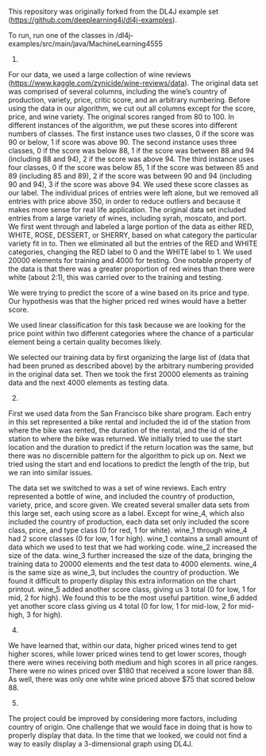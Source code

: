 This repository was originally forked from the DL4J example set (https://github.com/deeplearning4j/dl4j-examples).


To run, run one of the classes in /dl4j-examples/src/main/java/MachineLearning4555

1.
For our data, we used a large collection of wine reviews (https://www.kaggle.com/zynicide/wine-reviews/data). The original data set was comprised of several columns, including the wine’s country of production, variety, price, critic score, and an arbitrary numbering. Before using the data in our algorithm, we cut out all columns except for the score, price, and wine variety. The original scores ranged from 80 to 100. In different instances of the algorithm, we put these scores into different numbers of classes. The first instance uses two classes, 0 if the score was 90 or below, 1 if score was above 90. The second instance uses three classes, 0 if the score was below 88, 1 if the score was between 88 and 94 (including 88 and 94), 2 if the score  was above 94. The third instance uses four classes, 0 if the score was below 85, 1 if the score was between 85 and 89 (including 85 and 89), 2 if the score was between 90 and 94 (including 90 and 94), 3 if the score was above 94. We used these score classes as our label. The individual prices of entries were left alone, but we removed all entries with price above 350, in order to reduce outliers and because it makes more sense for real life application. The original data set included entries from a large variety of wines, including syrah, moscato, and port. We first went through and labeled a large portion of the data as either RED, WHITE, ROSE, DESSERT, or SHERRY, based on what category the particular variety fit in to. Then we eliminated all but the entries of the RED and WHITE categories, changing the RED label to 0 and the WHITE label to 1. We used 20000 elements for training and 4000 for testing. One notable property of the data is that there was a greater proportion of red wines than there were white (about 2:1), this was carried over to the training and testing.

We were trying to predict the score of a wine based on its price and type. Our hypothesis was that the higher priced red wines would have a better score.

We used linear classification for this task because we are looking for the price point within two different categories where the chance of a particular element being a certain quality becomes likely.

We selected our training data by first organizing the large list of (data that had been pruned as described above) by the arbitrary numbering provided in the original data set. Then we took the first 20000 elements as training data and the next 4000 elements as testing data.

2.
First we used data from the San Francisco bike share program. Each entry in this set represented a bike rental and included the id of the station from where the bike was rented, the duration of the rental, and the id of the station to where the bike was returned. We initially tried to use the start location and the duration to predict if the return location was the same, but there was no discernible pattern for the algorithm to pick up on. Next we tried using the start and end locations to predict the length of the trip, but we ran into similar issues.

The data set we switched to was a set of wine reviews. Each entry represented a bottle of wine, and included the country of production, variety, price, and score given. We created several smaller data sets from this large set, each using score as a label. Except for wine_4, which also included the country of production, each data set only included the score class, price, and type class (0 for red, 1 for white). wine_1 through wine_4 had 2 score classes (0 for low, 1 for high). wine_1 contains a small amount of data which we used to test that we had working code. wine_2 increased the size of the data. wine_3 further increased the size of the data, bringing the training data to 20000 elements and the test data to 4000 elements. wine_4 is the same size as wine_3, but includes the country of production. We found it difficult to properly display this extra information on the chart printout. wine_5 added another score class, giving us 3 total (0 for low, 1 for mid, 2 for high). We found this to be the most useful partition. wine_6 added yet another score class giving us 4 total (0 for low, 1 for mid-low, 2 for mid-high, 3 for high).

4.
We have learned that, within our data, higher priced wines tend to get higher scores, while lower priced wines tend to get lower scores, though there were wines receiving both medium and high scores in all price ranges. There were no wines priced over $180 that received a score lower than 88. As well, there was only one white wine priced above $75 that scored below 88.

5.
The project could be improved by considering more factors, including country of origin. One challenge that we would face in doing that is how to properly display that data. In the time that we looked, we could not find a way to easily display a 3-dimensional graph using DL4J.
